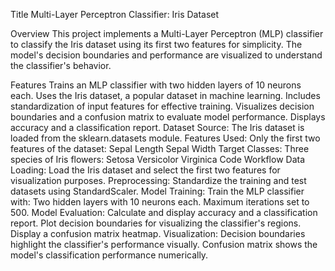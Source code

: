 Title
Multi-Layer Perceptron Classifier: Iris Dataset

Overview
This project implements a Multi-Layer Perceptron (MLP) classifier to classify the Iris dataset using its first two features for simplicity. The model's decision boundaries and performance are visualized to understand the classifier's behavior.

Features
Trains an MLP classifier with two hidden layers of 10 neurons each.
Uses the Iris dataset, a popular dataset in machine learning.
Includes standardization of input features for effective training.
Visualizes decision boundaries and a confusion matrix to evaluate model performance.
Displays accuracy and a classification report.
Dataset
Source: The Iris dataset is loaded from the sklearn.datasets module.
Features Used: Only the first two features of the dataset:
Sepal Length
Sepal Width
Target Classes: Three species of Iris flowers:
Setosa
Versicolor
Virginica
Code Workflow
Data Loading: Load the Iris dataset and select the first two features for visualization purposes.
Preprocessing: Standardize the training and test datasets using StandardScaler.
Model Training: Train the MLP classifier with:
Two hidden layers with 10 neurons each.
Maximum iterations set to 500.
Model Evaluation:
Calculate and display accuracy and a classification report.
Plot decision boundaries for visualizing the classifier's regions.
Display a confusion matrix heatmap.
Visualization:
Decision boundaries highlight the classifier's performance visually.
Confusion matrix shows the model's classification performance numerically.
